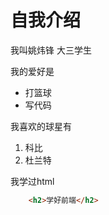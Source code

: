 # 自我介绍
我叫姚炜锋 大三学生

我的爱好是

* 打篮球
* 写代码
  
我喜欢的球星有 

1. 科比
2. 杜兰特
   
我学过html

~~~ html
    <h2>学好前端</h2>
~~~
